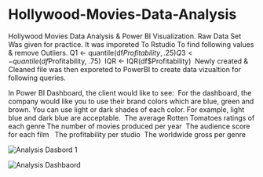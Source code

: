 # Hollywood-Movies-Data-Analysis
Hollywood Movies Data Analysis & Power BI Visualization.
Raw Data Set Was given for practice. 
It was imporeted To Rstudio To find  following values & remove Outliers.
Q1 <- quantile(df$Profitability, .25) 
Q3 <- quantile(df$Profitability, .75) 
IQR <- IQR(df$Profitability) 
Newly created & Cleaned file was then exporeted to PowerBI to create data vizualtion for following queries.

In Power BI Dashboard, the client would like to see: 
For the dashboard, the company would like you to use their brand colors which are blue, green and brown. 
You can use light or dark shades of each color.
For example, light blue and dark blue are acceptable. 
The average Rotten Tomatoes ratings of each genre
The number of movies produced per year 
The audience score for each film  
The profitability per studio 
The worldwide gross per genre 

![Analysis Dasbord 1](https://user-images.githubusercontent.com/119512038/208076370-8fc871ea-e8a5-4ccd-8336-ce6a24408f3d.PNG)

![Analysis Dashbaord](https://user-images.githubusercontent.com/119512038/208076520-8a96e5d7-dedf-47c2-878c-72be8aae444a.png)




